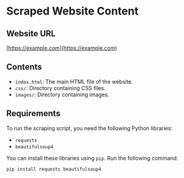 # Scraped Website Content

## Website URL
[https://example.com](https://example.com)  <!-- Replace with the actual URL -->

## Contents
- `index.html`: The main HTML file of the website.
- `css/`: Directory containing CSS files.
- `images/`: Directory containing images.

## Requirements

To run the scraping script, you need the following Python libraries:

- `requests`
- `beautifulsoup4`

You can install these libraries using `pip`. Run the following command:

```sh
pip install requests beautifulsoup4
